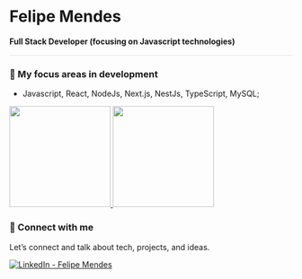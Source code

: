 # Felipe Mendes
**Full Stack Developer (focusing on Javascript technologies)**

<hr style="height:1px; border:none; background-color:#e1e4e8; margin: 16px 0;" />

### 🧠 My focus areas in development
- Javascript, React, NodeJs, Next.js, NestJs, TypeScript, MySQL;

<div>
  <a href="https://beacons.ai/FelipeMM0">
    <img height="180em" src="https://github-readme-stats.vercel.app/api?username=FelipeMM0&show_icons=true&theme=default&include_all_commits=true&count_private=true">
    <img height="180em" src="https://github-readme-stats.vercel.app/api/top-langs/?username=FelipeMM0&layout=compact&langs_count=16&theme=default">
  </a>
</div>

### 🤝 Connect with me

Let’s connect and talk about tech, projects, and ideas.

<a href="https://www.linkedin.com/in/felipe-mendes-99a791249/" target="_blank">
  <img src="https://img.shields.io/badge/LinkedIn-Felipe%20Mendes-blue?style=flat&logo=linkedin&logoColor=white" alt="LinkedIn - Felipe Mendes"/>
</a>
